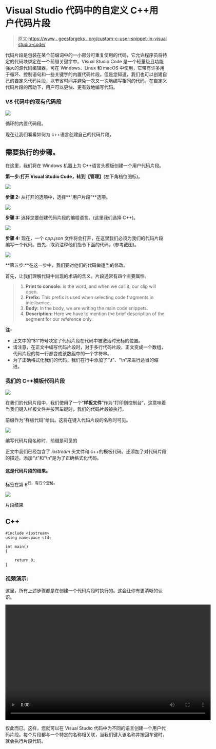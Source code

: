 # Visual Studio 代码中的自定义 C++用户代码片段

> 原文:[https://www . geesforgeks . org/custom-c-user-snippet-in-visual studio-code/](https://www.geeksforgeeks.org/custom-c-user-snippet-in-visual-studio-code/)

代码片段是包装在某个前缀词中的一小部分可重复使用的代码，它允许程序员将特定的代码块绑定在一个前缀关键字中。Visual Studio Code 是一个轻量级且功能强大的源代码编辑器，可在 Windows、Linux 和 macOS 中使用，它带有许多用于循环、控制语句和一些关键字的内置代码片段。但是您知道，我们也可以创建自己的自定义代码片段，以节省时间并避免一次又一次地编写相同的代码。在自定义代码片段的帮助下，用户可以更快、更有效地编写代码。

### VS 代码中的现有代码段

![](img/5a69747046ff2268e1f31334227cce60.png)

循环的内置代码段。

现在让我们看看如何为 c++语言创建自己的代码片段。

## 需要执行的步骤。

在这里，我们将在 Windows 机器上为 C++语言头模板创建一个用户代码片段。

**第一步:**打开 Visual Studio Code，转到**【管理】**(左下角档位图标)。

![](img/7fb18c2617b4d29a1ca465f72b9fabb2.png)

**步骤 2:** 从打开的选项中，选择**“用户片段”**选项。

![](img/ee3a96c9b9cccab73661c2dfa53290c4.png)

**步骤 3:** 选择您要创建代码片段的编程语言。(这里我们选择 C++)。

![](img/e63591316966b4be1e7bdd2ab6258f82.png)

**步骤 4:** 现在，一个 *cpp.json* 文件将会打开，在这里我们必须为我们的代码片段编写一个代码。首先，取消注释他们指令下面的代码。(参考截图)。

![](img/71f18e7fc87c44386da53ad52581717d.png)

**第五步:**在这一步中，我们要对他们的代码做适当的修改。

首先，让我们理解代码中出现的术语的含义。片段通常有四个主要属性。

> 1.  **Print to console:** is the word, and when we call it, our clip will open.
> 2.  **Prefix:** This prefix is used when selecting code fragments in intellisence.
> 3.  **Body:** In the body, we are writing the main code snippets.
> 4.  **Description:** Here we have to mention the brief description of the segment for our reference only.

**注**–

*   正文中的“$1”符号决定了代码片段在代码中被激活时光标的位置。
*   请注意，在正文中编写代码片段时，对于多行代码片段，正文变成一个数组，代码片段的每一行都变成该数组中的一个字符串。
*   为了正确格式化我们的代码，我们在行中添加了“\t”、“\n”来进行适当的缩进。

### 我们的 C++模板代码片段

![](img/e8fe37d7b72abfb9da920dfb15aff178.png)

在我们的代码片段中，我们使用了一个“**样板文件**”作为“打印到控制台”，这意味着当我们键入样板文件并按回车键时，我们的代码片段被执行。

前缀作为“样板代码”给出。这将在键入代码片段的名称时可见。

![](img/21785fa45beae08ff7b6b5447909bfee.png)

编写代码片段名称时，前缀是可见的

正文中我们已经包含了 *iostream* 头文件和 c++的模板代码。还添加了对代码片段的描述。添加“\t”和“\n”是为了正确格式化代码。

#### 这是代码片段的结果。

标签在第 6<sup>行，有四个空格。</sup>

![](img/ad24adbb4aac76fc4036689cc58dc340.png)

片段结果

## C++

```
#include <iostream>
using namespace std;

int main()
{

    return 0;
}
```

### 视频演示:

这里，所有上述步骤都是在创建一个代码片段时执行的。这会让你有更清晰的认识。

<video class="wp-video-shortcode" id="video-569647-1" width="640" height="360" preload="metadata" controls=""><source type="video/mp4" src="https://media.geeksforgeeks.org/wp-content/uploads/20210305162052/VScode-Snippets.mp4?_=1">[https://media.geeksforgeeks.org/wp-content/uploads/20210305162052/VScode-Snippets.mp4](https://media.geeksforgeeks.org/wp-content/uploads/20210305162052/VScode-Snippets.mp4)</video>

仅此而已。这样，您就可以在 Visual Studio 代码中为不同的语言创建一个用户代码片段。每个片段都与一个特定的名称相关联，当我们键入该名称并按回车键时，就会执行片段代码。